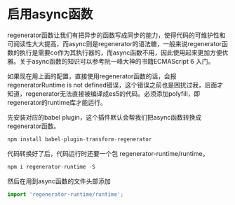 # 启用async函数
regenerator函数让我们有把异步的函数写成同步的能力，使得代码的可维护性和可阅读性大大提高，而async则是regenerator的语法糖，一般来说regenerator函数的执行是需要co作为其执行器的，而async函数不用，因此使用起来更加方便优雅。关于async函数的知识可以参考阮一峰大神的书籍ECMAScript 6 入门。

如果现在用上面的配置，直接使用regenerator函数的话，会报regeneratorRuntime is not defined错误，这个错误之前也是困扰过我，后面才知道，regenerator无法直接被编译成es5的代码。必须添加polyfill，即regenerator的runtime库才能运行。

先安装对应的babel plugin，这个插件默认会帮我们把async函数转换成regenerator函数。

```javascript
npm install babel-plugin-transform-regenerator
```

代码转换好了后，代码运行时还要一个包 regenerator-runtime/runtime。

```javascript
npm i regenerator-runtime -S
```

然后在用到async函数的文件头部添加


```javascript
import 'regenerator-runtime/runtime';
```
